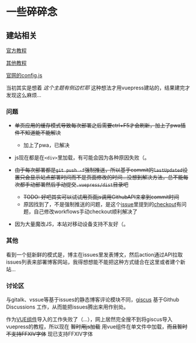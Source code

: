 # 一些碎碎念

## 建站相关

[官方教程](https://v1.vuepress.vuejs.org/zh/guide/getting-started.html)

[其他教程](https://segmentfault.com/a/1190000017055963)

[官网的config.js](https://github.com/vuejs/vuepress/blob/master/packages/docs/docs/.vuepress/config.js)

当初其实是想着 <i>这个主题有侧边栏耶</i> 这种想法才用vuepress建站的，结果建完才发现这么麻烦...

### 问题

* ~~单页应用的缓存模式导致每次部署之后需要ctrl+F5才会刷新，加上了pwa插件不知道能不能解决~~
    * 加上了pwa，已解决

* js现在都是在`<div>`里加载，有可能会因为各种原因失败（。    

* ~~由于每次部署都是`git push -f`强制推送，所以基于commit的`lastUpdated`设置只会显示站点部署时间而不是页面修改的时间...没想到解决方法，总不能每次都手动部署然后手动提交`.vuepress/dist`目录吧~~
    * ~~TODO: 好吧其实可以试试用页面js调用GithubAPI来拿到commit时间~~
    * 原因找到了，不是强制推送的问题，是这个[issue](https://github.com/reuixiy/hugo-theme-meme/issues/107#issuecomment-740006482)里提到的[checkout](https://github.com/actions/checkout)有问题，自己修改workflows手动checkout顺利解决了

* 因为大量魔改JS，本站对移动设备支持不友好（。

### 其他

看到一个挺新鲜的模式是，博主在issues里发表博文，然后action通过API拉取issues列表来部署博客网站，我得想想能不能把这种方式缝合在这里或者建个新站...

### 讨论区

与gitalk、vssue等基于issues的静态博客评论模块不同，[giscus](https://github.com/laymonage/giscus) 基于Github Discussions 工作，从而能把issues腾出来用作别处。

作为[VUE组件](https://github.com/giscus/giscus-component)导入的工作失败了（...），网上居然完全搜不到将giscus导入vuepress的教程，所以现在 ~~暂时用js加载~~ 用vue组件在单文件中加载，~~而且暂时不支持FFXIV字体~~ 现已支持FFXIV字体

